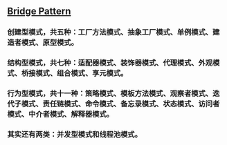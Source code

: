 ## [Bridge Pattern](./Bridge&#32;Pattern.md)


### 创建型模式，共五种：工厂方法模式、抽象工厂模式、单例模式、建造者模式、原型模式。

### 结构型模式，共七种：适配器模式、装饰器模式、代理模式、外观模式、桥接模式、组合模式、享元模式。

### 行为型模式，共十一种：策略模式、模板方法模式、观察者模式、迭代子模式、责任链模式、命令模式、备忘录模式、状态模式、访问者模式、中介者模式、解释器模式。

### 其实还有两类：并发型模式和线程池模式。
